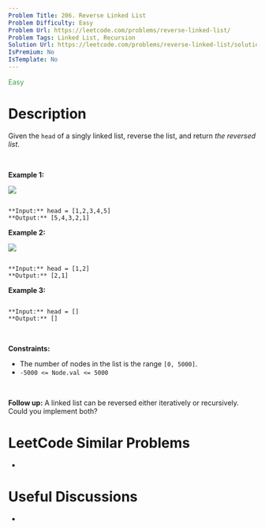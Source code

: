 ```yaml
---
Problem Title: 206. Reverse Linked List
Problem Difficulty: Easy
Problem Url: https://leetcode.com/problems/reverse-linked-list/
Problem Tags: Linked List, Recursion
Solution Url: https://leetcode.com/problems/reverse-linked-list/solution/
IsPremium: No
IsTemplate: No
---
```


<span style="color: rgb(67, 160, 71);">Easy</span>

# Description

Given the `head` of a singly linked list, reverse the list, and return *the reversed list*.


 


**Example 1:**


![](https://assets.leetcode.com/uploads/2021/02/19/rev1ex1.jpg)

```

**Input:** head = [1,2,3,4,5]
**Output:** [5,4,3,2,1]

```

**Example 2:**


![](https://assets.leetcode.com/uploads/2021/02/19/rev1ex2.jpg)

```

**Input:** head = [1,2]
**Output:** [2,1]

```

**Example 3:**



```

**Input:** head = []
**Output:** []

```

 


**Constraints:**


* The number of nodes in the list is the range `[0, 5000]`.
* `-5000 <= Node.val <= 5000`


 


**Follow up:** A linked list can be reversed either iteratively or recursively. Could you implement both?




# LeetCode Similar Problems

- []()

# Useful Discussions

- []()
